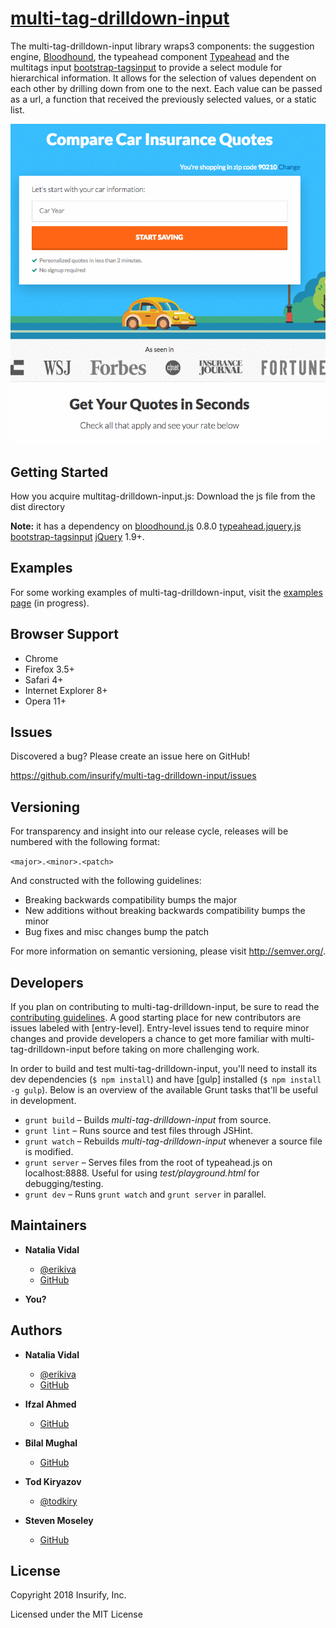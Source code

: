 # [multi-tag-drilldown-input][gh-page]


The multi-tag-drilldown-input library wraps3 components: the suggestion engine,
[Bloodhound], the typeahead component [Typeahead] and the multitags input [bootstrap-tagsinput] to provide a select module for hierarchical information.
It allows for the selection of values dependent on each other by drilling down from one to the next.
Each value can be passed as a url, a function that received the previously selected values, or a static list.

![multi-tag-drilldown-input](demo.gif)

<!-- section links -->

[gh-page]: https://github.com/insurify/multi-tag-drilldown-input/
[bloodhound]: https://github.com/twitter/typeahead.js/blob/master/doc/bloodhound.md
[typeahead]: https://github.com/twitter/typeahead.js/blob/master/doc/jquery_typeahead.md
[bootstrap-tagsinput]: http://bootstrap-tagsinput.github.io/bootstrap-tagsinput/examples/

## Getting Started

How you acquire multitag-drilldown-input.js:
Download the js file from the dist directory

**Note:**  it has a dependency on
[bloodhound.js] 0.8.0
[typeahead.jquery.js]
[bootstrap-tagsinput]
[jQuery] 1.9+.

<!-- section links -->

[zipball]: http://twitter.github.com/typeahead.js/releases/latest/multitag-drilldown-input.js.zip
[bloodhound.js]: http://twitter.github.com/typeahead.js/releases/latest/bloodhound.js
[typeahead.jquery.js]: http://twitter.github.com/typeahead.js/releases/latest/typeahead.jquery.js
[bootstrap-tagsinput]: https://github.com/bootstrap-tagsinput/bootstrap-tagsinput/blob/master/dist/bootstrap-tagsinput.js
[jquery]: http://jquery.com/

## Examples

For some working examples of multi-tag-drilldown-input, visit the [examples page] (in progress).

<!-- section links -->

[examples page]: http://insurify.github.io/multi-tag-drilldown-input/examples

## Browser Support

- Chrome
- Firefox 3.5+
- Safari 4+
- Internet Explorer 8+
- Opera 11+


## Issues

Discovered a bug? Please create an issue here on GitHub!

https://github.com/insurify/multi-tag-drilldown-input/issues

## Versioning

For transparency and insight into our release cycle, releases will be numbered
with the following format:

`<major>.<minor>.<patch>`

And constructed with the following guidelines:

- Breaking backwards compatibility bumps the major
- New additions without breaking backwards compatibility bumps the minor
- Bug fixes and misc changes bump the patch

For more information on semantic versioning, please visit http://semver.org/.

## Developers

If you plan on contributing to multi-tag-drilldown-input, be sure to read the
[contributing guidelines]. A good starting place for new contributors are issues
labeled with [entry-level]. Entry-level issues tend to require minor changes
and provide developers a chance to get more familiar with multi-tag-drilldown-input before
taking on more challenging work.

In order to build and test multi-tag-drilldown-input, you'll need to install its dev
dependencies (`$ npm install`) and have [gulp]
installed (`$ npm install -g gulp`). Below is an overview of the available
Grunt tasks that'll be useful in development.

- `grunt build` – Builds _multi-tag-drilldown-input_ from source.
- `grunt lint` – Runs source and test files through JSHint.
- `grunt watch` – Rebuilds _multi-tag-drilldown-input_ whenever a source file is modified.
- `grunt server` – Serves files from the root of typeahead.js on localhost:8888.
  Useful for using _test/playground.html_ for debugging/testing.
- `grunt dev` – Runs `grunt watch` and `grunt server` in parallel.

<!-- section links -->

[contributing guidelines]: https://github.com/twitter/typeahead.js/blob/master/CONTRIBUTING.md

## Maintainers

- **Natalia Vidal**

  - [@erikiva](https://twitter.com/erikiva)
  - [GitHub](https://github.com/erikiva)

- **You?**

## Authors

- **Natalia Vidal**

  - [@erikiva](https://twitter.com/erikiva)
  - [GitHub](https://github.com/erikiva)

- **Ifzal Ahmed**

  - [GitHub](https://github.com/ifzal)

- **Bilal Mughal**

  - [GitHub](https://github.com/mbilalmughal)

- **Tod Kiryazov**

  - [@todkiry](https://twitter.com/todkiry)

- **Steven Moseley**

  - [GitHub](https://github.com/stevenmoseley)

## License

Copyright 2018 Insurify, Inc.

Licensed under the MIT License
